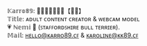 𝕂𝕒𝕣𝕣𝕠𝟠𝟡: 💎💗💘💞🍬🍭🍒【💙💛】 \
𝕋𝕚𝕥𝕝𝕖: ᴀᴅᴜʟᴛ ᴄᴏɴᴛᴇɴᴛ ᴄʀᴇᴀᴛᴏʀ & ᴡᴇʙᴄᴀᴍ ᴍᴏᴅᴇʟ\
💗 ℕ𝕖𝕞𝕚 🐾 (ꜱᴛᴀꜰꜰᴏʀᴅꜱʜɪʀᴇ ʙᴜʟʟ ᴛᴇʀʀɪᴇʀ).\
𝕄𝕒𝕚𝕝: ʜᴇʟʟᴏ@ᴋᴀʀʀᴏ89.ᴄꜰ & ᴋᴀʀᴏʟɪɴᴇ@ᴋᴋ89.ᴄꜰ
